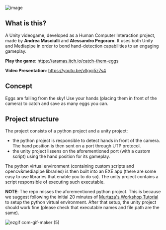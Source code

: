 ![image](https://user-images.githubusercontent.com/32450751/169312352-ed6df610-6867-4cef-9549-5026449c821c.png)

## What is this?

A Unity videogame, developed as a Human Computer Interaction project, made by **Andrea Masciulli** and **Alessandro Pegoraro**. It uses both Unity and Mediapipe in order to bond hand-detection capabilities to an engaging gameplay.

**Play the game**: https://aramas.itch.io/catch-them-eggs

**Video Presentation**: https://youtu.be/vlIggj5z7s4

## Concept

Eggs are falling from the sky! Use your hands (placing them in front of the camera) to catch and save as many eggs you can.

## Project structure

The project consists of a python project and a unity project:

- the python project is responsible to detect hands in front of the camera. The hand position is then sent on a port through UTP protocol.
- the unity project lissens on the aforementioned port (with a custom script) using the hand position for its gameplay.

The python virtual environment (containing custom scripts and opencv&mediapipe libraries) is then built into an EXE app (there are some easy to use libraries that enable you to do so). The unity project contains a script responsible of executing such executable.

**NOTE**: The repo misses the aforementioned python project. This is because we suggest following the initial 20 minutes of [Murtaza's Workshop Tutorial](https://www.youtube.com/watch?v=RQ-2JWzNc6k) to setup the python virtual environment. After that setup, the unity project should work fine (please check that executable names and file path are the same).

![ezgif com-gif-maker (5)](https://user-images.githubusercontent.com/32450751/195997362-246ebc35-81b7-4781-8a55-e6f7472c40af.gif)





